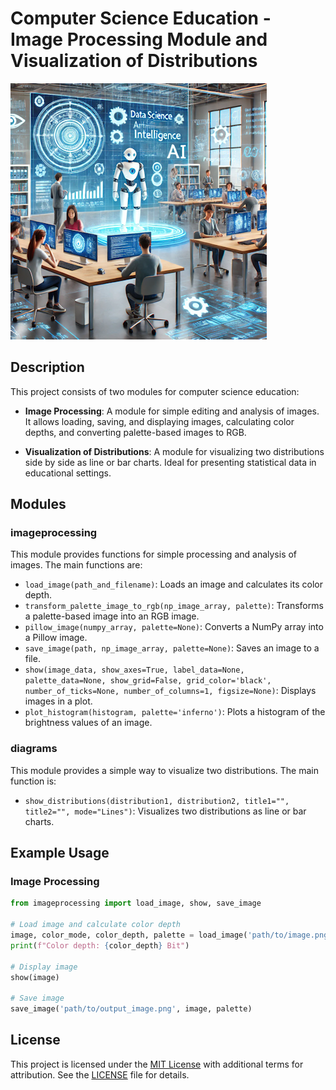 # Computer Science Education - Image Processing Module and Visualization of Distributions
![Image Description](https://raw.githubusercontent.com/henningmattes/diverse/main/csedu_package_img_small.png)

## Description

This project consists of two modules for computer science education:

- **Image Processing**: A module for simple editing and analysis of images. It allows loading, saving, and displaying images, calculating color depths, and converting palette-based images to RGB.

- **Visualization of Distributions**: A module for visualizing two distributions side by side as line or bar charts. Ideal for presenting statistical data in educational settings.

## Modules

### imageprocessing

This module provides functions for simple processing and analysis of images. The main functions are:

- `load_image(path_and_filename)`: Loads an image and calculates its color depth.
- `transform_palette_image_to_rgb(np_image_array, palette)`: Transforms a palette-based image into an RGB image.
- `pillow_image(numpy_array, palette=None)`: Converts a NumPy array into a Pillow image.
- `save_image(path, np_image_array, palette=None)`: Saves an image to a file.
- `show(image_data, show_axes=True, label_data=None, palette_data=None, show_grid=False, grid_color='black', number_of_ticks=None, number_of_columns=1, figsize=None)`: Displays images in a plot.
- `plot_histogram(histogram, palette='inferno')`: Plots a histogram of the brightness values of an image.

### diagrams

This module provides a simple way to visualize two distributions. The main function is:

- `show_distributions(distribution1, distribution2, title1="", title2="", mode="Lines")`: Visualizes two distributions as line or bar charts.

## Example Usage

### Image Processing

```python
from imageprocessing import load_image, show, save_image

# Load image and calculate color depth
image, color_mode, color_depth, palette = load_image('path/to/image.png')
print(f"Color depth: {color_depth} Bit")

# Display image
show(image)

# Save image
save_image('path/to/output_image.png', image, palette)

```

## License

This project is licensed under the [MIT License](https://opensource.org/licenses/MIT) with additional terms for attribution. See the [LICENSE](https://raw.githubusercontent.com/henningmattes/diverse/main/LICENSE.txt) file for details.
